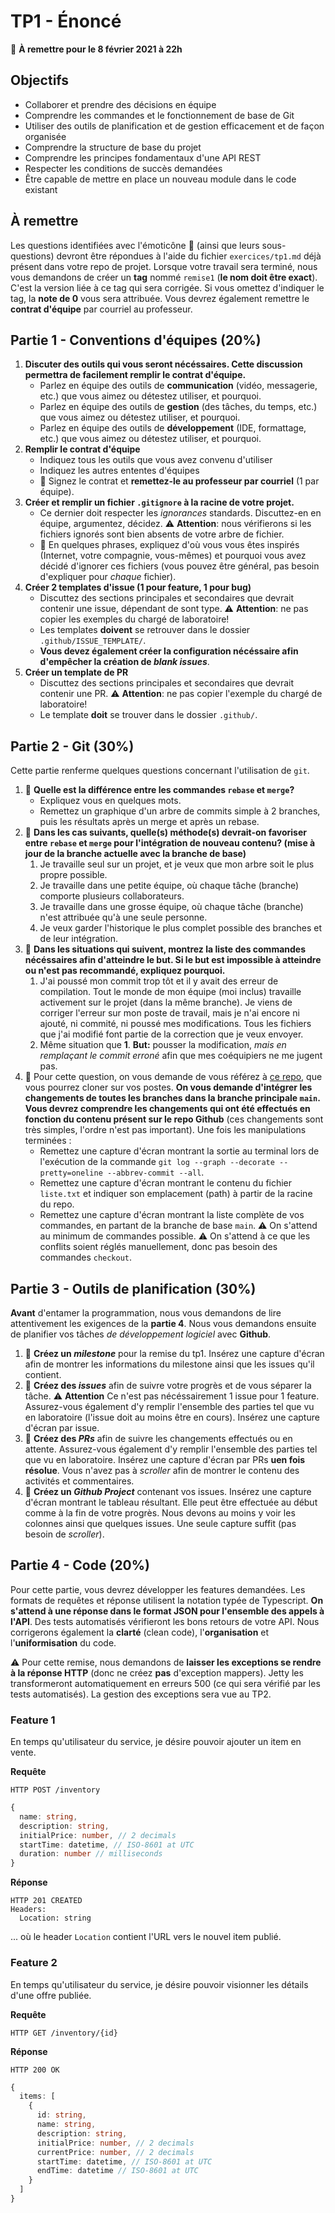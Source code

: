 # TP1 - Énoncé

:calendar: **À remettre pour le 8 février 2021 à 22h**

## Objectifs

- Collaborer et prendre des décisions en équipe
- Comprendre les commandes et le fonctionnement de base de Git
- Utiliser des outils de planification et de gestion efficacement et de façon organisée
- Comprendre la structure de base du projet
- Comprendre les principes fondamentaux d'une API REST
- Respecter les conditions de succès demandées
- Être capable de mettre en place un nouveau module dans le code existant

## À remettre

Les questions identifiées avec l'émoticône :scroll: (ainsi que leurs sous-questions) devront être répondues à l'aide du fichier `exercices/tp1.md` déjà présent dans votre repo de projet. Lorsque votre travail sera terminé, nous vous demandons de créer un **tag** nommé `remise1` (**le nom doit être exact**). C'est la version liée à ce tag qui sera corrigée. Si vous omettez d'indiquer le tag, la **note de 0** vous sera attribuée. Vous devrez également remettre le **contrat d'équipe** par courriel au professeur.

## Partie 1 - Conventions d'équipes (20%)

1. **Discuter des outils qui vous seront nécéssaires. Cette discussion permettra de facilement remplir le contrat d'équipe.**
    - Parlez en équipe des outils de **communication** (vidéo, messagerie, etc.) que vous aimez ou détestez utiliser, et pourquoi.
    - Parlez en équipe des outils de **gestion** (des tâches, du temps, etc.) que vous aimez ou détestez utiliser, et pourquoi.
    - Parlez en équipe des outils de **développement** (IDE, formattage, etc.) que vous aimez ou détestez utiliser, et pourquoi.
2. **Remplir le contrat d'équipe**
    - Indiquez tous les outils que vous avez convenu d'utiliser
    - Indiquez les autres ententes d'équipes
    - :email: Signez le contrat et **remettez-le au professeur par courriel** (1 par équipe).
3. **Créer et remplir un fichier `.gitignore` à la racine de votre projet.**
    - Ce dernier doit respecter les *ignorances* standards. Discuttez-en en équipe, argumentez, décidez. :warning: **Attention**: nous vérifierons si les fichiers ignorés sont bien absents de votre arbre de fichier.
    - :scroll: En quelques phrases, expliquez d'où vous vous êtes inspirés (Internet, votre compagnie, vous-mêmes) et pourquoi vous avez décidé d'ignorer ces fichiers (vous pouvez être général, pas besoin d'expliquer pour *chaque* fichier).
4. **Créer 2 templates d'issue (1 pour feature, 1 pour bug)**
    - Discuttez des sections principales et secondaires que devrait contenir une issue, dépendant de sont type. :warning: **Attention**: ne pas copier les exemples du chargé de laboratoire!
    - Les templates **doivent** se retrouver dans le dossier `.github/ISSUE_TEMPLATE/`.
    - **Vous devez également créer la configuration nécéssaire afin d'empêcher la création de *blank issues***.
5. **Créer un template de PR**
    - Discuttez des sections principales et secondaires que devrait contenir une PR. :warning: **Attention**: ne pas copier l'exemple du chargé de laboratoire!
    - Le template **doit** se trouver dans le dossier `.github/`.

## Partie 2 - Git (30%)

Cette partie renferme quelques questions concernant l'utilisation de `git`.

1. :scroll: **Quelle est la différence entre les commandes `rebase` et `merge`?**
    - Expliquez vous en quelques mots.
    - Remettez un graphique d'un arbre de commits simple à 2 branches, puis les résultats après un merge et après un rebase.
2. :scroll: **Dans les cas suivants, quelle(s) méthode(s) devrait-on favoriser entre `rebase` et `merge` pour l'intégration de nouveau contenu? (mise à jour de la branche actuelle avec la branche de base)**
    1. Je travaille seul sur un projet, et je veux que mon arbre soit le plus propre possible.
    2. Je travaille dans une petite équipe, où chaque tâche (branche) comporte plusieurs collaborateurs.
    3. Je travaille dans une grosse équipe, où chaque tâche (branche) n'est attribuée qu'à une seule personne.
    4. Je veux garder l'historique le plus complet possible des branches et de leur intégration.
3. :scroll: **Dans les situations qui suivent, montrez la liste des commandes nécéssaires afin d'atteindre le but. Si le but est impossible à atteindre ou n'est pas recommandé, expliquez pourquoi.**
    1. J'ai poussé mon commit trop tôt et il y avait des erreur de compilation. Tout le monde de mon équipe (moi inclus) travaille activement sur le projet (dans la même branche). Je viens de corriger l'erreur sur mon poste de travail, mais je n'ai encore ni ajouté, ni commité, ni poussé mes modifications. Tous les fichiers que j'ai modifié font partie de la correction que je veux envoyer.
    2. Même situation que **1**. **But:** pousser la modification, *mais en remplaçant le commit erroné* afin que mes coéquipiers ne me jugent pas.
4. :scroll: Pour cette question, on vous demande de vous référez à [ce repo](https://github.com/glo2003/H21-tp1-git), que vous pourrez cloner sur vos postes. **On vous demande d'intégrer les changements de toutes les branches dans la branche principale `main`. Vous devrez comprendre les changements qui ont été effectués en fonction du contenu présent sur le repo Github** (ces changements sont très simples, l'ordre n'est pas important). Une fois les manipulations terminées :
    - Remettez une capture d'écran montrant la sortie au terminal lors de l'exécution de la commande `git log --graph --decorate --pretty=oneline --abbrev-commit --all`.
    - Remettez une capture d'écran montrant le contenu du fichier `liste.txt` et indiquer son emplacement (path) à partir de la racine du repo.
    - Remettez une capture d'écran montrant la liste complète de vos commandes, en partant de la branche de base `main`. :warning: On s'attend au minimum de commandes possible. :warning: On s'attend à ce que les conflits soient réglés manuellement, donc pas besoin des commandes `checkout`.

## Partie 3 - Outils de planification (30%)

**Avant** d'entamer la programmation, nous vous demandons de lire attentivement les exigences de la **partie 4**. Nous vous demandons ensuite de planifier vos tâches *de développement logiciel* avec **Github**. 

1. :scroll: **Créez un *milestone*** pour la remise du tp1. Insérez une capture d'écran afin de montrer les informations du milestone ainsi que les issues qu'il contient.
2. :scroll: **Créez des *issues*** afin de suivre votre progrès et de vous séparer la tâche. :warning: **Attention** Ce n'est pas nécéssairement 1 issue pour 1 feature. Assurez-vous également d'y remplir l'ensemble des parties tel que vu en laboratoire (l'issue doit au moins être en cours). Insérez une capture d'écran par issue. 
3. :scroll: **Créez des *PRs*** afin de suivre les changements effectués ou en attente. Assurez-vous également d'y remplir l'ensemble des parties tel que vu en laboratoire. Insérez une capture d'écran par PRs **uen fois résolue**. Vous n'avez pas à *scroller* afin de montrer le contenu des activités et commentaires.
4. :scroll: **Créez un *Github Project*** contenant vos issues. Insérez une capture d'écran montrant le tableau résultant. Elle peut être effectuée au début comme à la fin de votre progrès. Nous devons au moins y voir les colonnes ainsi que quelques issues. Une seule capture suffit (pas besoin de *scroller*).

## Partie 4 - Code (20%)

Pour cette partie, vous devrez développer les features demandées. Les formats de requêtes et réponse utilisent la notation typée de Typescript. **On s'attend à une réponse dans le format JSON pour l'ensemble des appels à l'API**. Des tests automatisés vérifieront les bons retours de votre API. Nous corrigerons également la **clarté** (clean code), l'**organisation** et l'**uniformisation** du code.

:warning: Pour cette remise, nous demandons de **laisser les exceptions se rendre à la réponse HTTP** (donc ne créez **pas** d'exception mappers). Jetty les transformeront automatiquement en erreurs 500 (ce qui sera vérifié par les tests automatisés). La gestion des exceptions sera vue au TP2.

### Feature 1

En temps qu'utilisateur du service, je désire pouvoir ajouter un item en vente.

**Requête**
```
HTTP POST /inventory
```
```ts
{
  name: string,
  description: string,
  initialPrice: number, // 2 decimals
  startTime: datetime, // ISO-8601 at UTC
  duration: number // milliseconds
}
```

**Réponse**
```
HTTP 201 CREATED
Headers:
  Location: string
```

... où le header `Location` contient l'URL vers le nouvel item publié.


### Feature 2

En temps qu'utilisateur du service, je désire pouvoir visionner les détails d'une offre publiée.

**Requête**
```
HTTP GET /inventory/{id}
```

**Réponse**
```
HTTP 200 OK
```
```ts
{
  items: [
    {
      id: string,
      name: string,
      description: string,
      initialPrice: number, // 2 decimals
      currentPrice: number, // 2 decimals
      startTime: datetime, // ISO-8601 at UTC
      endTime: datetime // ISO-8601 at UTC
    }
  ]
}
```
